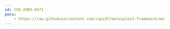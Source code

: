 ```yaml
---
id: CVE-2003-0471
pocs:
    - https://raw.githubusercontent.com/rapid7/metasploit-framework/master/modules/exploits/windows/http/altn_webadmin.rb
---
```

